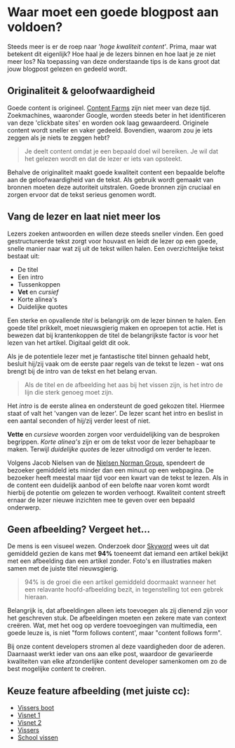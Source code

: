 # Waar moet een goede blogpost aan voldoen?
Steeds meer is er de roep naar *'hoge kwaliteit content'*. Prima, maar wat betekent dit eigenlijk? Hoe haal je de lezers binnen en hoe laat je ze niet meer los? Na toepassing van deze onderstaande tips is de kans groot dat jouw blogpost gelezen en gedeeld wordt.   

## Originaliteit & geloofwaardigheid 
Goede content is origineel. [Content Farms](https://en.wikipedia.org/wiki/Content_farm) zijn niet meer van deze tijd. Zoekmachines, waaronder Google, worden steeds beter in het identificeren van deze 'clickbate sites' en worden ook laag gewaardeerd. Originele content wordt sneller en vaker gedeeld. Bovendien, waarom zou je iets zeggen als je niets te zeggen hebt?

> Je deelt content omdat je een bepaald doel wil bereiken. Je wil dat het gelezen wordt en dat de lezer er iets van opsteekt.

Behalve de originaliteit maakt goede kwaliteit content een bepaalde belofte aan de geloofwaardigheid van de tekst. Als gebruik wordt gemaakt van bronnen moeten deze autoriteit uitstralen. Goede bronnen zijn cruciaal en zorgen ervoor dat de tekst serieus genomen wordt.   

## Vang de lezer en laat niet meer los
Lezers zoeken antwoorden en willen deze steeds sneller vinden. Een goed gestructureerde tekst zorgt voor houvast en leidt de lezer op een goede, snelle manier naar wat zij uit de tekst willen halen. Een overzichtelijke tekst bestaat uit:

* De titel
* Een intro
* Tussenkoppen 
* **Vet** en *cursief*  
* Korte alinea's 
* Duidelijke quotes 

Een sterke en opvallende *titel* is belangrijk om de lezer binnen te halen. Een goede titel prikkelt, moet nieuwsgierig maken en oproepen tot actie. Het is bewezen dat bij krantenkoppen de titel de belangrijkste factor is voor het lezen van het artikel. Digitaal geldt dit ook.

Als je de potentiele lezer met je fantastische titel binnen gehaald hebt, besluit hij/zij vaak om de eerste paar regels van de tekst te lezen - wat ons brengt bij de intro van de tekst en het belang ervan. 

> Als de titel en de afbeelding het aas bij het vissen zijn, is het intro de lijn die sterk genoeg moet zijn. 

Het *intro* is de eerste alinea en ondersteunt de goed gekozen titel.  Hiermee staat of valt het 'vangen van de lezer'. De lezer scant het intro en beslist in een aantal seconden of hij/zij verder leest of niet.

**Vette** en *cursieve* woorden zorgen voor verduidelijking van de besproken begrippen. *Korte alinea's* zijn er om de tekst voor de lezer behapbaar te maken. Terwijl *duidelijke quotes* de lezer uitnodigd om verder te lezen.

Volgens Jacob Nielsen van de [Nielsen Norman Group](http://www.nngroup.com/articles/how-long-do-users-stay-on-web-pages/), spendeert de bezoeker gemiddeld iets minder dan een minuut op een webpagina. De bezoeker heeft meestal maar tijd voor een kwart van de tekst te lezen. Als in de content een duidelijk aanbod of een belofte naar voren komt wordt hierbij de potentie om gelezen te worden verhoogt. Kwaliteit content streeft ernaar de lezer nieuwe inzichten mee te geven over een bepaald onderwerp. 

## Geen afbeelding? Vergeet het...
De mens is een visueel wezen. Onderzoek door [Skyword](http://www.skyword.com/contentstandard/enterprise-marketing/skyword-study-add-images-to-improve-content-performance/) wees uit dat gemiddeld gezien de kans met **94%** toeneemt dat iemand een artikel bekijkt met een afbeelding dan een artikel zonder. Foto's en illustraties maken samen met de juiste titel nieuwsgierig.  

> 94% is de groei die een artikel gemiddeld doormaakt wanneer het een relavante hoofd-afbeelding bezit, in tegenstelling tot een gebrek hieraan.

Belangrijk is, dat afbeeldingen alleen iets toevoegen als zij dienend zijn voor het geschreven stuk. De afbeeldingen moeten een zekere mate van context creëren. Wat, met het oog op verdere toevoegingen van multimedia, een goede leuze is, is niet "form follows content', maar "content follows form".
  
Bij onze content developers stromen al deze vaardigheden door de aderen. Daarnaast werkt ieder van ons aan elke post, waardoor de gevarïeerde kwaliteiten van elke afzonderlijke content developer samenkomen om zo de best mogelijke content te creëren. 

## Keuze feature afbeelding (met juiste cc):

* [Vissers boot](https://www.flickr.com/photos/mr_t_in_dc/3157822073)
* [Visnet 1](https://www.pexels.com/photo/fishing-net-4004/)
* [Visnet 2](https://www.pexels.com/photo/fishing-village-port-net-4006/)
* [Vissers](https://en.wikipedia.org/wiki/Fishing#/media/File:Stilts_fishermen_Sri_Lanka_02.jpg)
* [School vissen](https://www.flickr.com/photos/michaelmalz/4688274739/in/photostream/) 



